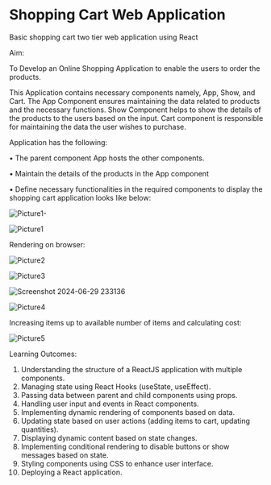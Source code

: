 # Shopping Cart Web Application
Basic shopping cart two tier web application using React

Aim:

To Develop an Online Shopping Application to enable the users to order the products.
 
This Application contains necessary components namely, App, Show, and Cart. The App Component ensures maintaining the data related to products and the necessary functions. Show Component helps to show the details of the products to the users based on the input. Cart component is responsible for maintaining the data the user wishes to purchase.

Application has the following:

•	The parent component App hosts the other components.

•	Maintain the details of the products in the App component

•	Define necessary functionalities in the required components to display the shopping cart application looks like below:

![Picture1-](https://github.com/JAANUSSRI/ShoppingCart/assets/95457059/b7959ca7-bd1f-41a9-83e1-73a13b79d7c0)

![Picture1](https://github.com/JAANUSSRI/ShoppingCart/assets/95457059/d469800e-a373-49bb-8fbc-f63875957886)

Rendering on browser:

![Picture2](https://github.com/JAANUSSRI/ShoppingCart/assets/95457059/8ebf3c90-4c15-4d52-b81f-cbeab23d6836)

![Picture3](https://github.com/JAANUSSRI/ShoppingCart/assets/95457059/4b82d244-c65c-47ee-b1ba-a9f37aea5a23)

![Screenshot 2024-06-29 233136](https://github.com/JAANUSSRI/ShoppingCart/assets/95457059/2321a33c-e8be-4ff4-9858-096e85649118)

![Picture4](https://github.com/JAANUSSRI/ShoppingCart/assets/95457059/e23a18f3-f391-4dae-af13-551fc639633d)

Increasing items up to available number of items and calculating cost: 

![Picture5](https://github.com/JAANUSSRI/ShoppingCart/assets/95457059/85a2f09b-3ab1-4cc9-aae9-bce819e6a994)

Learning Outcomes:
1)	Understanding the structure of a ReactJS application with multiple components.
2)	Managing state using React Hooks (useState, useEffect).
3)	Passing data between parent and child components using props.
4)	Handling user input and events in React components.
5)	Implementing dynamic rendering of components based on data.
6)	Updating state based on user actions (adding items to cart, updating quantities).
7)	Displaying dynamic content based on state changes.
8)	Implementing conditional rendering to disable buttons or show messages based on state.
9)	Styling components using CSS to enhance user interface.
10)	Deploying a React application.
